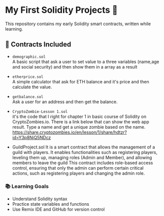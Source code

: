 # My First Solidity Projects 🧠

This repository contains my early Solidity smart contracts, written while learning.

## 📜 Contracts Included

- `demographic.sol`  
  A basic script that ask a user to set value to a three variables (name,age and social security) and then show them in a array as a result

- `etherprice.sol`  
  A simple calculator that ask for ETH balance and it's price and then calculate the value.

- `getbalance.sol`  
  Ask a user for an address and then get the balance.

- `CryptoZombie-Lesson 1.sol`  
  it's the code that I right for chapter 1 in basic course of Solidity on CryptoZombies.io.
  There is a link below that can show the web app result. Type a name and get a unique zombie based on the name.
  https://share.cryptozombies.io/en/lesson/1/share/hdtzr?id=Y3p8NjQ5NDcz

- GuildProject.sol
  It is a smart contract that allows the management of a guild with players. It enables functionalities such as registering players, leveling them up, managing roles (Admin and Member), and allowing members to leave the guild
  This contract includes role-based access control, ensuring that only the admin can perform certain critical actions, such as registering players and changing the admin role.




### 📚 Learning Goals

- Understand Solidity syntax
- Practice state variables and functions
- Use Remix IDE and GitHub for version control
